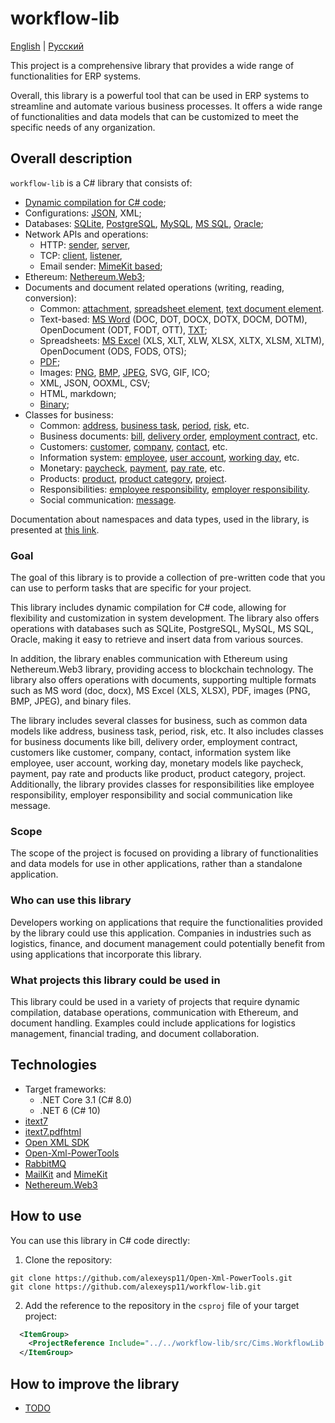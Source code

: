 # workflow-lib 

[English](README.md) | [Русский](README.ru.md)

This project is a comprehensive library that provides a wide range of functionalities for ERP systems. 

Overall, this library is a powerful tool that can be used in ERP systems to streamline and automate various business processes. 
It offers a wide range of functionalities and data models that can be customized to meet the specific needs of any organization.

## Overall description 

`workflow-lib` is a C# library that consists of:
- [Dynamic compilation for C# code](docs/Dynamical/DynamicCompiling.md);
- Configurations: [JSON](docs/Extensions/JsonConfigExtensions.md), XML;
- Databases: [SQLite](docs/DbConnections/SqliteDbConnection.md), [PostgreSQL](docs/DbConnections/PgDbConnection.md), [MySQL](docs/DbConnections/MysqlDbConnection.md), [MS SQL](docs/DbConnections/MssqlDbConnection.md), [Oracle](docs/DbConnections/OracleDbConnection.md);
- Network APIs and operations: 
    - HTTP: [sender](docs/NetworkAPIs/HttpSender.md), [server](docs/NetworkAPIs/HttpServerWF.md), 
    - TCP: [client](docs/NetworkAPIs/TcpClientWF.md), [listener](docs/NetworkAPIs/TcpListenerWF.md), 
    - Email sender: [MimeKit based](docs/NetworkAPIs/EmailSenderMimeKit.md);
- Ethereum: [Nethereum.Web3](docs/NethereumAPI/EthNodeAPIWeb3.md);
- Documents and document related operations (writing, reading, conversion):
    - Common: [attachment](docs/Models/Documents/Attachment.md), [spreadsheet element](docs/Models/Documents/SpreadsheetElement.md), [text document element](docs/Models/Documents/TextDocElement.md).
    - Text-based: [MS Word](docs/DocFormats/TextBased/MSWordConverter.md) (DOC, DOT, DOCX, DOTX, DOCM, DOTM), OpenDocument (ODT, FODT, OTT), [TXT](docs/DocFormats/TextBased/TxtConverter.md);
    - Spreadsheets: [MS Excel](docs/DocFormats/Spreadsheets/MSExcelConverter.md) (XLS, XLT, XLW, XLSX, XLTX, XLSM, XLTM), OpenDocument (ODS, FODS, OTS);
    - [PDF](docs/DocFormats/PdfConverter.md);
    - Images: [PNG](docs/DocFormats/Images/PngConverter.md), [BMP](docs/DocFormats/Images/BmpConverter.md), [JPEG](docs/DocFormats/Images/JpegConverter.md), SVG, GIF, ICO;
    - XML, JSON, OOXML, CSV;
    - HTML, markdown;
    - [Binary](docs/DocFormats/BinaryConverter.md);
- Classes for business:
    - Common: [address](docs/Models/Business/Address.md), [business task](docs/Models/Business/BusinessTask.md), [period](docs/Models/Business/Period.md), [risk](docs/Models/Business/Risk.md), etc.
    - Business documents: [bill](docs/Models/Business/BusinessDocuments/Bill.md), [delivery order](docs/Models/Business/BusinessDocuments/DeliveryOrder.md), [employment contract](docs/Models/Business/BusinessDocuments/EmploymentContract.md), etc.
    - Customers: [customer](docs/Models/Business/Customers/Customer.md), [company](docs/Models/Business/Customers/Company.md), [contact](docs/Models/Business/Customers/Contact.md), etc.
    - Information system: [employee](docs/Models/Business/InformationSystem/Employee.md), [user account](docs/Models/Business/InformationSystem/UserAccount.md), [working day](docs/Models/Business/InformationSystem/WorkingDay.md), etc.
    - Monetary: [paycheck](docs/Models/Business/Monetary/Paycheck.md), [payment](docs/Models/Business/Monetary/Payment.md), [pay rate](docs/Models/Business/Monetary/PayRate.md), etc.
    - Products: [product](docs/Models/Business/Products/Product.md), [product category](docs/Models/Business/Products/ProductCategory.md), [project](docs/Models/Business/Products/Project.md).
    - Responsibilities: [employee responsibility](docs/Models/Business/Responsibilities/EmployeeResponsibility.md), [employer responsibility](docs/Models/Business/Responsibilities/EmployerResponsibility.md).
    - Social communication: [message](docs/Models/Business/SocialCommunication/MessageWF.md).
<!--
- Data visualization: Line chart, Bar chart, Histogram, Scatter plot, Box plot, Pareto chart, Pie chart, Area chart, Tree map, Bubble chart, Stripe graphic, Control chart, Run chart, Stem-and-leaf display, Cartogram, Small multiple, Sparkline, Table, Marimekko chart. 
-->

Documentation about namespaces and data types, used in the library, is presented at [this link](docs/documentation.md).

### Goal

The goal of this library is to provide a collection of pre-written code that you can use to perform tasks that are specific for your project. 

This library includes dynamic compilation for C# code, allowing for flexibility and customization in system development. 
The library also offers operations with databases such as SQLite, PostgreSQL, MySQL, MS SQL, Oracle, making it easy to retrieve and insert data from various sources.

In addition, the library enables communication with Ethereum using Nethereum.Web3 library, providing access to blockchain technology. The library also offers operations with documents, supporting multiple formats such as MS word (doc, docx), MS Excel (XLS, XLSX), PDF, images (PNG, BMP, JPEG), and binary files.

The library includes several classes for business, such as common data models like address, business task, period, risk, etc. 
It also includes classes for business documents like bill, delivery order, employment contract, customers like customer, company, contact, information system like employee, user account, working day, monetary models like paycheck, payment, pay rate and products like product, product category, project. 
Additionally, the library provides classes for responsibilities like employee responsibility, employer responsibility and social communication like message.

### Scope 

The scope of the project is focused on providing a library of functionalities and data models for use in other applications, rather than a standalone application.

### Who can use this library

Developers working on applications that require the functionalities provided by the library could use this application. 
Companies in industries such as logistics, finance, and document management could potentially benefit from using applications that incorporate this library.

### What projects this library could be used in  

This library could be used in a variety of projects that require dynamic compilation, database operations, communication with Ethereum, and document handling. Examples could include applications for logistics management, financial trading, and document collaboration.

## Technologies 

- Target frameworks:
  - .NET Core 3.1 (C# 8.0)
  - .NET 6 (C# 10)
- [itext7](https://github.com/itext/itext7-dotnet)
- [itext7.pdfhtml](https://github.com/itext/i7n-pdfhtml)
- [Open XML SDK](https://github.com/dotnet/Open-XML-SDK)
- [Open-Xml-PowerTools](https://github.com/alexeysp11/Open-Xml-PowerTools.git)
- [RabbitMQ](https://github.com/rabbitmq/rabbitmq-dotnet-client)
- [MailKit](https://github.com/jstedfast/MailKit) and [MimeKit](https://github.com/jstedfast/MimeKit)
- [Nethereum.Web3](https://github.com/Nethereum/Nethereum/tree/master/src/Nethereum.Web3)

## How to use 

You can use this library in C# code directly:

1. Clone the repository: 
```
git clone https://github.com/alexeysp11/Open-Xml-PowerTools.git 
git clone https://github.com/alexeysp11/workflow-lib.git
```

2. Add the reference to the repository in the `csproj` file of your target project: 
```XML
  <ItemGroup>
    <ProjectReference Include="../../workflow-lib/src/Cims.WorkflowLib.csproj" />
  </ItemGroup>
```

<!--
## How to use with XML/JSON wrapper 

You can also use XML/JSON wrapper (kind of no-code approach). 
-->

## How to improve the library   

- [TODO](docs/TODO.md)
